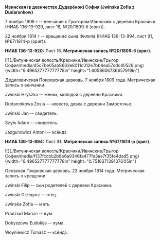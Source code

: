 **Ивинская (в девичестве Дударёнок) София (Jwinska Zofia z Dudaronkow)**

7 ноября 1809 г -- венчание с Грыгором Ивинским с деревни Красники (НИАБ
136-13-920, лист 16, №20/1809-б (ориг)).

22 ноября 1814 г -- крещение сына Филипа (НИАБ 136-13-894, лист 91,
№67/1814-р (ориг)).

**НИАБ 136-13-920:** Лист 16. **Метрическая запись №20/1809-б (ориг).**

![](./Витуничская волость/Красники/Ивинские/Грыгор София/media/d5c7be05ab8663e8011c012e7bb4ea57cdc40529.png){width="6.496527777777778in"
height="1.6058606736657919in"}

Дедиловичская Покровская церковь. 7 ноября 1809 года. Метрическая запись
о венчании.

Jwinski Hryszka -- жених, молодой с деревни Красники.

Dudaronkowa Zosia -- невеста, девка с деревни Замосточье.

Jwinski Jan -- свидетель.

Szyło Adam -- свидетель.

Jazgunowicz Antoni -- ксёндз.

**НИАБ 136-13-894:** Лист 91. **Метрическая запись №67/1814-р (ориг).**

![](./Витуничская волость/Красники/Ивинские/Грыгор София/media/f137fccbb2b8e6a9346fa477fe3ae7f35fe4dad5.png){width="6.496527777777778in"
height="0.7516371391076115in"}

Осовская Покровская церковь. 22 ноября 1814 года. Метрическая запись о
крещении.

Jwinski Filip -- сын родителей с деревни Красники.

Jwinski Grzegorz -- отец.

Jwinska Zofia -- мать.

Pradziad Marcin -- кум.

Dobyszowa Eudokija -- кума.

Woyniewicz Tomasz -- ксёндз.
